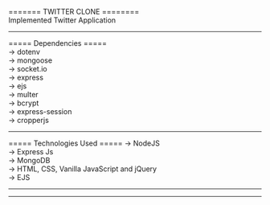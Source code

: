 ======= TWITTER CLONE ========
<br>
Implemented Twitter Application

<hr>

===== Dependencies =====
<br>
-> dotenv<br>
-> mongoose<br>
-> socket.io<br>
-> express<br>
-> ejs<br>
-> multer<br>
-> bcrypt<br>
-> express-session<br>
-> cropperjs<br>

<hr>

===== Technologies Used =====
-> NodeJS <br>
-> Express Js<br>
-> MongoDB<br>
-> HTML, CSS, Vanilla JavaScript and jQuery<br>
-> EJS<br>

<hr>

<hr>
